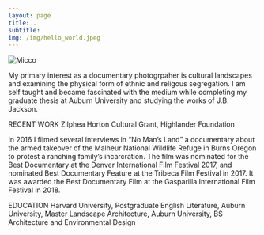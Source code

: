 ```yaml
---
layout: page
title: .
subtitle: 
img: /img/hello_world.jpeg
---
```


<img src="https://s3.jonbcarroll/witness.jpg" alt="Micco">

<br  />
<p>
<p> My primary interest as a documentary photogrpaher is cultural landscapes and examining the physical form of ethnic and religous segregation. I am self taught and became fascinated with the medium while completing my graduate thesis at Auburn University and studying the works of J.B. Jackson. 
<p> 
RECENT WORK
Zilphea Horton Cultural Grant, Highlander Foundation
<p>
In 2016 I filmed several interviews in  “No Man’s Land” a documentary about the armed takeover of the Malheur National Wildlife Refuge in Burns Oregon to protest a ranching family’s incarcration. The film was nominated for the Best Documentary at the Denver International Film Festival 2017, and nominated Best Documentary Feature at the Tribeca Film Festival in 2017. It was awarded the Best Documentary Film at the Gasparilla International Film Festival in 2018.

EDUCATION 
Harvard University, Postgraduate English Literature, Auburn University, Master Landscape Architecture, Auburn University, BS Architecture and Environmental Design




   



